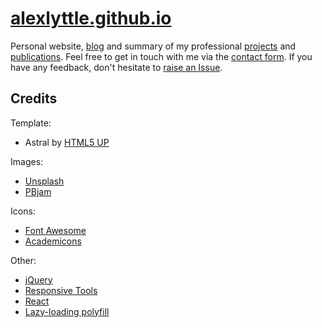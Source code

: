 # [alexlyttle.github.io](https://alexlyttle.github.io)

Personal website, [blog](alexlyttle.github.io#blog) and summary of my professional [projects](alexlyttle.github.io#code) and [publications](alexlyttle.github.io#publications). Feel free to get in touch with me via the [contact form](alexlyttle.github.io#contact). If you have any feedback, don't hesitate to [raise an Issue](https://github.com/alexlyttle/alexlyttle.github.io/issues/new).

## Credits

Template:

- Astral by [HTML5 UP](https://html5up.net/)

Images:

- [Unsplash](https://unsplash.com)
- [PBjam](https://pbjam.readthedocs.io/en/latest/)

Icons:

- [Font Awesome](https://fontawesome.io)
- [Academicons](https://jpswalsh.github.io/academicons/)

Other:

- [jQuery](https://jquery.com)
- [Responsive Tools](https://github.com/ajlkn/responsive-tools)
- [React](https://reactjs.org)
- [Lazy-loading polyfill](https://github.com/mfranzke/loading-attribute-polyfill)
